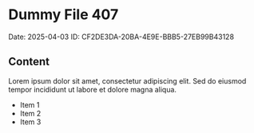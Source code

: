 # Dummy File 407

Date: 2025-04-03
ID: CF2DE3DA-20BA-4E9E-BBB5-27EB99B43128

## Content

Lorem ipsum dolor sit amet, consectetur adipiscing elit.
Sed do eiusmod tempor incididunt ut labore et dolore magna aliqua.

* Item 1
* Item 2
* Item 3
